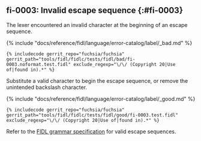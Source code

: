 ## fi-0003: Invalid escape sequence {:#fi-0003}

The lexer encountered an invalid character at the beginning of an
escape sequence.

{% include "docs/reference/fidl/language/error-catalog/label/_bad.md" %}

```fidl
{% includecode gerrit_repo="fuchsia/fuchsia" gerrit_path="tools/fidl/fidlc/tests/fidl/bad/fi-0003.noformat.test.fidl" exclude_regexp="\/\/ (Copyright 20|Use of|found in).*" %}
```

Substitute a valid character to begin the escape sequence, or remove the
unintended backslash character.

{% include "docs/reference/fidl/language/error-catalog/label/_good.md" %}

```fidl
{% includecode gerrit_repo="fuchsia/fuchsia" gerrit_path="tools/fidl/fidlc/tests/fidl/good/fi-0003.test.fidl" exclude_regexp="\/\/ (Copyright 20|Use of|found in).*" %}
```

Refer to the [FIDL grammar specification](/docs/reference/fidl/language/grammar.md#string-literal)
for valid escape sequences.

